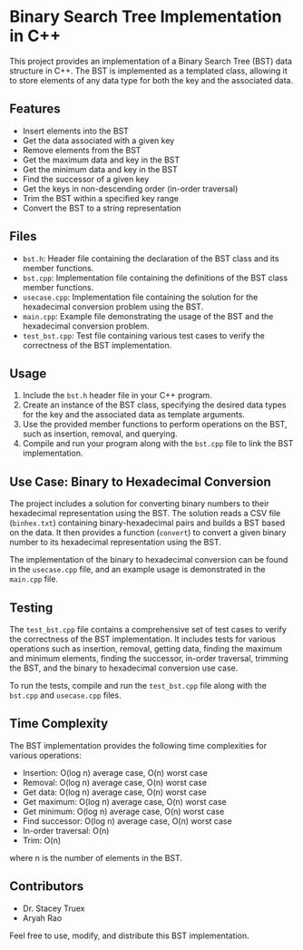 # Binary Search Tree Implementation in C++

This project provides an implementation of a Binary Search Tree (BST) data structure in C++. The BST is implemented as a templated class, allowing it to store elements of any data type for both the key and the associated data.

## Features

- Insert elements into the BST
- Get the data associated with a given key
- Remove elements from the BST
- Get the maximum data and key in the BST
- Get the minimum data and key in the BST
- Find the successor of a given key
- Get the keys in non-descending order (in-order traversal)
- Trim the BST within a specified key range
- Convert the BST to a string representation

## Files

- `bst.h`: Header file containing the declaration of the BST class and its member functions.
- `bst.cpp`: Implementation file containing the definitions of the BST class member functions.
- `usecase.cpp`: Implementation file containing the solution for the hexadecimal conversion problem using the BST.
- `main.cpp`: Example file demonstrating the usage of the BST and the hexadecimal conversion problem.
- `test_bst.cpp`: Test file containing various test cases to verify the correctness of the BST implementation.

## Usage

1. Include the `bst.h` header file in your C++ program.
2. Create an instance of the BST class, specifying the desired data types for the key and the associated data as template arguments.
3. Use the provided member functions to perform operations on the BST, such as insertion, removal, and querying.
4. Compile and run your program along with the `bst.cpp` file to link the BST implementation.

## Use Case: Binary to Hexadecimal Conversion

The project includes a solution for converting binary numbers to their hexadecimal representation using the BST. The solution reads a CSV file (`binhex.txt`) containing binary-hexadecimal pairs and builds a BST based on the data. It then provides a function (`convert`) to convert a given binary number to its hexadecimal representation using the BST.

The implementation of the binary to hexadecimal conversion can be found in the `usecase.cpp` file, and an example usage is demonstrated in the `main.cpp` file.

## Testing

The `test_bst.cpp` file contains a comprehensive set of test cases to verify the correctness of the BST implementation. It includes tests for various operations such as insertion, removal, getting data, finding the maximum and minimum elements, finding the successor, in-order traversal, trimming the BST, and the binary to hexadecimal conversion use case.

To run the tests, compile and run the `test_bst.cpp` file along with the `bst.cpp` and `usecase.cpp` files.

## Time Complexity

The BST implementation provides the following time complexities for various operations:

- Insertion: O(log n) average case, O(n) worst case
- Removal: O(log n) average case, O(n) worst case
- Get data: O(log n) average case, O(n) worst case
- Get maximum: O(log n) average case, O(n) worst case
- Get minimum: O(log n) average case, O(n) worst case
- Find successor: O(log n) average case, O(n) worst case
- In-order traversal: O(n)
- Trim: O(n)

where n is the number of elements in the BST.

## Contributors

- Dr. Stacey Truex
- Aryah Rao

Feel free to use, modify, and distribute this BST implementation.